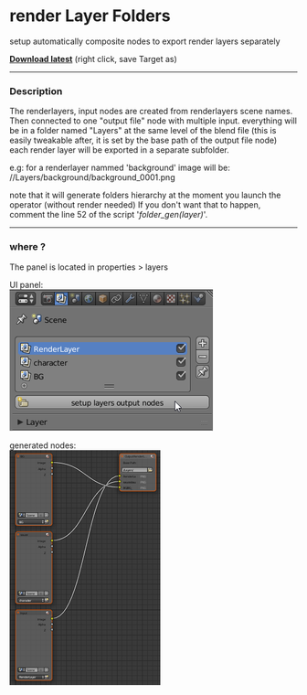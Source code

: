 # render Layer Folders
setup automatically composite nodes to export render layers separately
  
**[Download latest](https://raw.githubusercontent.com/Pullusb/renderLayerFolders/master/render_layer_folders.py)** (right click, save Target as)  
    
---

### Description

The renderlayers, input nodes are created from renderlayers scene names. Then connected to one "output file" node with multiple input.
everything will be in a folder named "Layers" at the same level of the blend file (this is easily tweakable after, it is set by the base path of the output file node)
each render layer will be exported in a separate subfolder.

e.g:
for a renderlayer nammed 'background' image will be:
//Layers/background/background_0001.png

note that it will generate folders hierarchy at the moment you launch the operator (without render needed)
If you don't want that to happen, comment the line 52 of the script '*folder_gen(layer)*'.

---

### where ?

The panel is located in properties > layers
<!--
**operator only version**  
For the "no pannel" version, as it's name states, you just have to search "Setup Render layers" in spacebar search menu.
Best if you don't want to overload your (already crowded) UI. ;).
-->
UI panel:  
![RLfolder panel](https://github.com/Pullusb/images_repo/raw/master/Blender_RLfolder_panel_mouse.png)

generated nodes:  
![RLfolder panel](https://github.com/Pullusb/images_repo/raw/master/Blender_RLfolder_nodetree.png)
